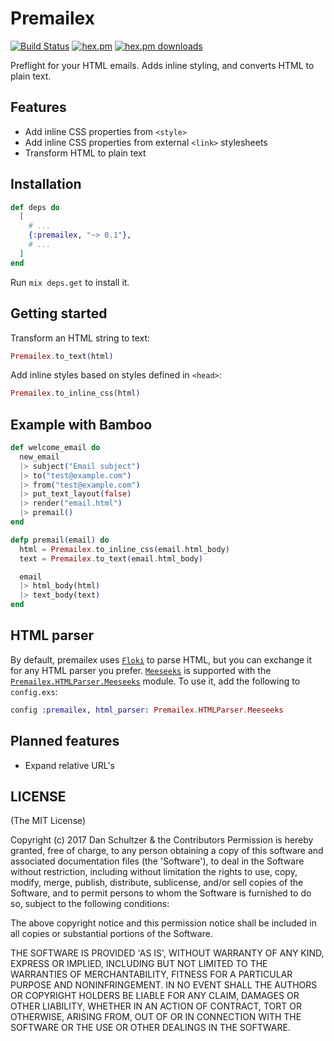 # Premailex

[![Build Status](https://travis-ci.org/danschultzer/premailex.svg?branch=master)](https://travis-ci.org/danschultzer/premailex) [![hex.pm](http://img.shields.io/hexpm/v/premailex.svg?style=flat)](https://hex.pm/packages/premailex) [![hex.pm downloads](https://img.shields.io/hexpm/dt/premailex.svg?style=flat)](https://hex.pm/packages/premailex)

Preflight for your HTML emails. Adds inline styling, and converts HTML to plain text.

## Features

* Add inline CSS properties from `<style>`
* Add inline CSS properties from external `<link>` stylesheets
* Transform HTML to plain text

## Installation

```elixir
def deps do
  [
    # ...
    {:premailex, "~> 0.1"},
    # ...
  ]
end
```

Run `mix deps.get` to install it.

## Getting started

Transform an HTML string to text:

```elixir
Premailex.to_text(html)
```

Add inline styles based on styles defined in `<head>`:

```elixir
Premailex.to_inline_css(html)
```

## Example with Bamboo

```elixir
def welcome_email do
  new_email
  |> subject("Email subject")
  |> to("test@example.com")
  |> from("test@example.com")
  |> put_text_layout(false)
  |> render("email.html")
  |> premail()
end

defp premail(email) do
  html = Premailex.to_inline_css(email.html_body)
  text = Premailex.to_text(email.html_body)

  email
  |> html_body(html)
  |> text_body(text)
end
```

## HTML parser

By default, premailex uses [`Floki`](https://github.com/philss/floki) to parse HTML, but you can exchange it for any HTML parser you prefer. [`Meeseeks`](https://github.com/mischov/meeseeks) is supported with the [`Premailex.HTMLParser.Meeseeks`](/lib/premailex/html_parser/meeseeks.ex) module. To use it, add the following to `config.exs`:

```elixir
config :premailex, html_parser: Premailex.HTMLParser.Meeseeks
```

## Planned features

- Expand relative URL's

## LICENSE

(The MIT License)

Copyright (c) 2017 Dan Schultzer & the Contributors Permission is hereby granted, free of charge, to any person obtaining a copy of this software and associated documentation files (the 'Software'), to deal in the Software without restriction, including without limitation the rights to use, copy, modify, merge, publish, distribute, sublicense, and/or sell copies of the Software, and to permit persons to whom the Software is furnished to do so, subject to the following conditions:

The above copyright notice and this permission notice shall be included in all copies or substantial portions of the Software.

THE SOFTWARE IS PROVIDED 'AS IS', WITHOUT WARRANTY OF ANY KIND, EXPRESS OR IMPLIED, INCLUDING BUT NOT LIMITED TO THE WARRANTIES OF MERCHANTABILITY, FITNESS FOR A PARTICULAR PURPOSE AND NONINFRINGEMENT. IN NO EVENT SHALL THE AUTHORS OR COPYRIGHT HOLDERS BE LIABLE FOR ANY CLAIM, DAMAGES OR OTHER LIABILITY, WHETHER IN AN ACTION OF CONTRACT, TORT OR OTHERWISE, ARISING FROM, OUT OF OR IN CONNECTION WITH THE SOFTWARE OR THE USE OR OTHER DEALINGS IN THE SOFTWARE.
